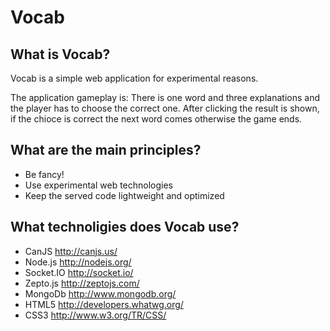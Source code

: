 Vocab
=====

What is Vocab?
--------------
Vocab is a simple web application for experimental reasons.

The application gameplay is: There is one word and three explanations and the player has to choose the correct one. After clicking the result is shown, if the chioce is correct the next word comes otherwise the game ends.

What are the main principles?
-----------------------------
- Be fancy!
- Use experimental web technologies
- Keep the served code lightweight and optimized

What technoligies does Vocab use?
---------------------------------
- CanJS http://canjs.us/
- Node.js http://nodejs.org/
- Socket.IO http://socket.io/
- Zepto.js http://zeptojs.com/
- MongoDb http://www.mongodb.org/
- HTML5 http://developers.whatwg.org/
- CSS3 http://www.w3.org/TR/CSS/